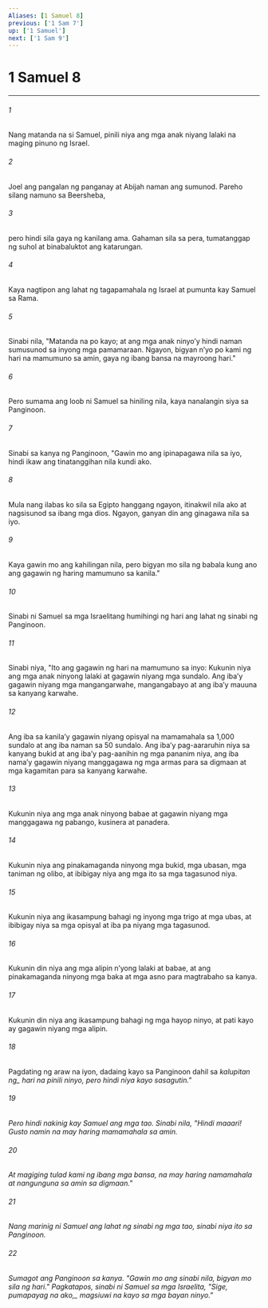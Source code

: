 ```yaml
---
Aliases: [1 Samuel 8]
previous: ['1 Sam 7']
up: ['1 Samuel']
next: ['1 Sam 9']
---
```

# 1 Samuel 8

***






















###### 1 










Nang matanda na si Samuel, pinili niya ang mga anak niyang lalaki na maging pinuno ng Israel. 





















###### 2 










Joel ang pangalan ng panganay at Abijah naman ang sumunod. Pareho silang namuno sa Beersheba, 





















###### 3 










pero hindi sila gaya ng kanilang ama. Gahaman sila sa pera, tumatanggap ng suhol at binabaluktot ang katarungan. 





















###### 4 










Kaya nagtipon ang lahat ng tagapamahala ng Israel at pumunta kay Samuel sa Rama. 





















###### 5 










Sinabi nila, "Matanda na po kayo; at ang mga anak ninyoʼy hindi naman sumusunod sa inyong mga pamamaraan. Ngayon, bigyan nʼyo po kami ng hari na mamumuno sa amin, gaya ng ibang bansa na mayroong hari." 





















###### 6 










Pero sumama ang loob ni Samuel sa hiniling nila, kaya nanalangin siya sa Panginoon. 





















###### 7 










Sinabi sa kanya ng Panginoon, "Gawin mo ang ipinapagawa nila sa iyo, hindi ikaw ang tinatanggihan nila kundi ako. 





















###### 8 










Mula nang ilabas ko sila sa Egipto hanggang ngayon, itinakwil nila ako at nagsisunod sa ibang mga dios. Ngayon, ganyan din ang ginagawa nila sa iyo. 





















###### 9 










Kaya gawin mo ang kahilingan nila, pero bigyan mo sila ng babala kung ano ang gagawin ng haring mamumuno sa kanila." 





















###### 10 










Sinabi ni Samuel sa mga Israelitang humihingi ng hari ang lahat ng sinabi ng Panginoon. 





















###### 11 










Sinabi niya, "Ito ang gagawin ng hari na mamumuno sa inyo: Kukunin niya ang mga anak ninyong lalaki at gagawin niyang mga sundalo. Ang ibaʼy gagawin niyang mga mangangarwahe, mangangabayo at ang ibaʼy mauuna sa kanyang karwahe. 





















###### 12 










Ang iba sa kanilaʼy gagawin niyang opisyal na mamamahala sa 1,000 sundalo at ang iba naman sa 50 sundalo. Ang ibaʼy pag-aararuhin niya sa kanyang bukid at ang ibaʼy pag-aanihin ng mga pananim niya, ang iba namaʼy gagawin niyang manggagawa ng mga armas para sa digmaan at mga kagamitan para sa kanyang karwahe. 





















###### 13 










Kukunin niya ang mga anak ninyong babae at gagawin niyang mga manggagawa ng pabango, kusinera at panadera. 





















###### 14 










Kukunin niya ang pinakamaganda ninyong mga bukid, mga ubasan, mga taniman ng olibo, at ibibigay niya ang mga ito sa mga tagasunod niya. 





















###### 15 










Kukunin niya ang ikasampung bahagi ng inyong mga trigo at mga ubas, at ibibigay niya sa mga opisyal at iba pa niyang mga tagasunod. 





















###### 16 










Kukunin din niya ang mga alipin nʼyong lalaki at babae, at ang pinakamaganda ninyong mga baka at mga asno para magtrabaho sa kanya. 





















###### 17 










Kukunin din niya ang ikasampung bahagi ng mga hayop ninyo, at pati kayo ay gagawin niyang mga alipin. 





















###### 18 










Pagdating ng araw na iyon, dadaing kayo sa Panginoon dahil sa <i class="trans-change">kalupitan ng_ hari na pinili ninyo, pero hindi niya kayo sasagutin." 





















###### 19 










Pero hindi nakinig kay Samuel ang mga tao. Sinabi nila, "Hindi maaari! Gusto namin na may haring mamamahala sa amin. 





















###### 20 










At magiging tulad kami ng ibang mga bansa, na may haring namamahala at nangunguna sa amin sa digmaan." 





















###### 21 










Nang marinig ni Samuel ang lahat ng sinabi ng mga tao, sinabi niya ito sa Panginoon. 





















###### 22 










Sumagot ang Panginoon sa kanya. "Gawin mo ang sinabi nila, bigyan mo sila ng hari." Pagkatapos, sinabi ni Samuel sa mga Israelita, "<i class="trans-change">Sige, pumapayag na ako,_ magsiuwi na kayo sa mga bayan ninyo."
